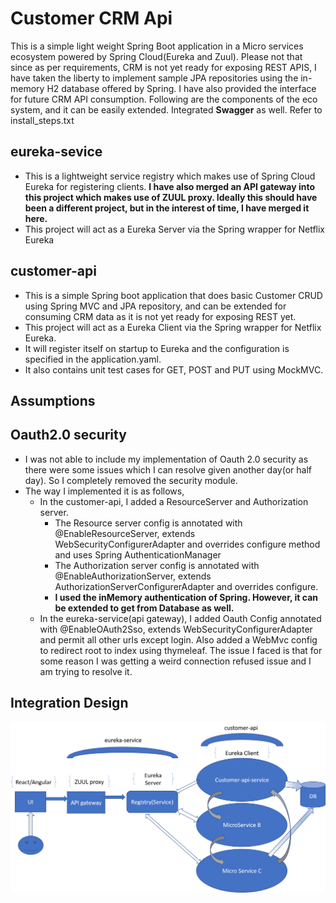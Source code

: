 # Customer CRM Api
This is a simple light weight Spring Boot application in a Micro services ecosystem powered by Spring Cloud(Eureka and Zuul). Please not that since as per requirements, CRM is not yet ready for exposing REST APIS, I have taken the liberty to implement sample JPA repositories using the in-memory H2 database offered by Spring. 
I have also provided the interface for future CRM API consumption.
Following are the components of the eco system, and it can be easily extended. Integrated **Swagger** as well. Refer to install_steps.txt

  ## eureka-sevice
  * This is a lightweight service registry which makes use of Spring Cloud Eureka for registering clients. 
  **I have also merged an API gateway into this project which makes use of ZUUL proxy. Ideally this should have been a different project, but in the interest of time, I have merged it here.**
  * This project will act as a Eureka Server via the Spring wrapper for Netflix Eureka
  ## customer-api
  * This is a simple Spring boot application that does basic Customer CRUD using Spring MVC and JPA repository, and can be extended for consuming CRM data as it is not yet ready for exposing REST yet.
  * This project will act as a Eureka Client via the Spring wrapper for Netflix Eureka.
  * It will register itself on startup to Eureka and the configuration is specified in the application.yaml.
  * It also contains unit test cases for GET, POST and PUT using MockMVC.
  
  ## Assumptions
  ## Oauth2.0 security
  * I was not able to include my implementation of Oauth 2.0 security as there were some issues 
  which I can resolve given another day(or half day). So I completely removed the security module.
  * The way I implemented it is as follows,
    * In the customer-api, I added a ResourceServer and Authorization server.
      * The Resource server config is annotated with @EnableResourceServer, extends WebSecurityConfigurerAdapter and overrides configure method and uses Spring AuthenticationManager
      * The Authorization server config is annotated with @EnableAuthorizationServer, extends AuthorizationServerConfigurerAdapter  and overrides configure.
      * **I used the inMemory authentication of Spring. However, it can be extended to get from Database as well.**
    * In the eureka-service(api gateway), I added Oauth Config annotated with @EnableOAuth2Sso, extends WebSecurityConfigurerAdapter and permit all other urls except login. Also added a WebMvc config to redirect root to index using thymeleaf. The issue I faced is that for some reason I was getting a weird connection refused issue and I am trying to resolve it.
      
  ## Integration Design
![Architecture](Integration_Design.png)
  
